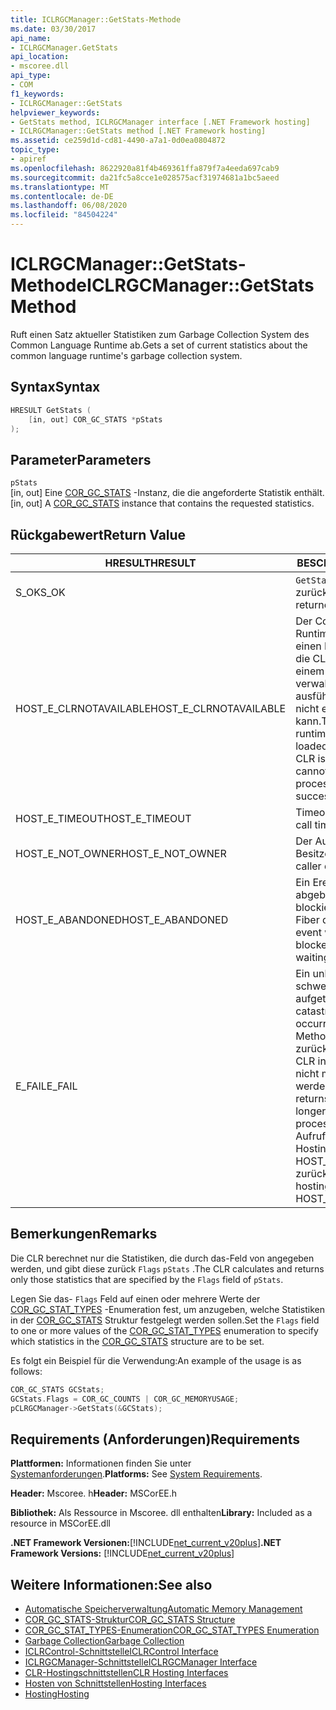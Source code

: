```yaml
---
title: ICLRGCManager::GetStats-Methode
ms.date: 03/30/2017
api_name:
- ICLRGCManager.GetStats
api_location:
- mscoree.dll
api_type:
- COM
f1_keywords:
- ICLRGCManager::GetStats
helpviewer_keywords:
- GetStats method, ICLRGCManager interface [.NET Framework hosting]
- ICLRGCManager::GetStats method [.NET Framework hosting]
ms.assetid: ce259d1d-cd81-4490-a7a1-0d0ea0804872
topic_type:
- apiref
ms.openlocfilehash: 8622920a81f4b469361ffa879f7a4eeda697cab9
ms.sourcegitcommit: da21fc5a8cce1e028575acf31974681a1bc5aeed
ms.translationtype: MT
ms.contentlocale: de-DE
ms.lasthandoff: 06/08/2020
ms.locfileid: "84504224"
---
```

# <a name="iclrgcmanagergetstats-method"></a><span data-ttu-id="b7e12-102">ICLRGCManager::GetStats-Methode</span><span class="sxs-lookup"><span data-stu-id="b7e12-102">ICLRGCManager::GetStats Method</span></span>
<span data-ttu-id="b7e12-103">Ruft einen Satz aktueller Statistiken zum Garbage Collection System des Common Language Runtime ab.</span><span class="sxs-lookup"><span data-stu-id="b7e12-103">Gets a set of current statistics about the common language runtime's garbage collection system.</span></span>  
  
## <a name="syntax"></a><span data-ttu-id="b7e12-104">Syntax</span><span class="sxs-lookup"><span data-stu-id="b7e12-104">Syntax</span></span>  
  
```cpp  
HRESULT GetStats (  
    [in, out] COR_GC_STATS *pStats  
);  
```  
  
## <a name="parameters"></a><span data-ttu-id="b7e12-105">Parameter</span><span class="sxs-lookup"><span data-stu-id="b7e12-105">Parameters</span></span>  
 `pStats`  
 <span data-ttu-id="b7e12-106">[in, out] Eine [COR_GC_STATS](cor-gc-stats-structure.md) -Instanz, die die angeforderte Statistik enthält.</span><span class="sxs-lookup"><span data-stu-id="b7e12-106">[in, out] A [COR_GC_STATS](cor-gc-stats-structure.md) instance that contains the requested statistics.</span></span>  
  
## <a name="return-value"></a><span data-ttu-id="b7e12-107">Rückgabewert</span><span class="sxs-lookup"><span data-stu-id="b7e12-107">Return Value</span></span>  
  
|<span data-ttu-id="b7e12-108">HRESULT</span><span class="sxs-lookup"><span data-stu-id="b7e12-108">HRESULT</span></span>|<span data-ttu-id="b7e12-109">BESCHREIBUNG</span><span class="sxs-lookup"><span data-stu-id="b7e12-109">Description</span></span>|  
|-------------|-----------------|  
|<span data-ttu-id="b7e12-110">S_OK</span><span class="sxs-lookup"><span data-stu-id="b7e12-110">S_OK</span></span>|<span data-ttu-id="b7e12-111">`GetStats`wurde erfolgreich zurückgegeben.</span><span class="sxs-lookup"><span data-stu-id="b7e12-111">`GetStats` returned successfully.</span></span>|  
|<span data-ttu-id="b7e12-112">HOST_E_CLRNOTAVAILABLE</span><span class="sxs-lookup"><span data-stu-id="b7e12-112">HOST_E_CLRNOTAVAILABLE</span></span>|<span data-ttu-id="b7e12-113">Der Common Language Runtime (CLR) wurde nicht in einen Prozess geladen, oder die CLR befindet sich in einem Zustand, in dem Sie verwalteten Code nicht ausführen oder den-Befehl nicht erfolgreich verarbeiten kann.</span><span class="sxs-lookup"><span data-stu-id="b7e12-113">The common language runtime (CLR) has not been loaded into a process, or the CLR is in a state in which it cannot run managed code or process the call successfully.</span></span>|  
|<span data-ttu-id="b7e12-114">HOST_E_TIMEOUT</span><span class="sxs-lookup"><span data-stu-id="b7e12-114">HOST_E_TIMEOUT</span></span>|<span data-ttu-id="b7e12-115">Timeout des Aufrufes.</span><span class="sxs-lookup"><span data-stu-id="b7e12-115">The call timed out.</span></span>|  
|<span data-ttu-id="b7e12-116">HOST_E_NOT_OWNER</span><span class="sxs-lookup"><span data-stu-id="b7e12-116">HOST_E_NOT_OWNER</span></span>|<span data-ttu-id="b7e12-117">Der Aufrufer ist nicht Besitzer der Sperre.</span><span class="sxs-lookup"><span data-stu-id="b7e12-117">The caller does not own the lock.</span></span>|  
|<span data-ttu-id="b7e12-118">HOST_E_ABANDONED</span><span class="sxs-lookup"><span data-stu-id="b7e12-118">HOST_E_ABANDONED</span></span>|<span data-ttu-id="b7e12-119">Ein Ereignis wurde abgebrochen, während ein blockierter Thread oder eine Fiber darauf wartete.</span><span class="sxs-lookup"><span data-stu-id="b7e12-119">An event was canceled while a blocked thread or fiber was waiting on it.</span></span>|  
|<span data-ttu-id="b7e12-120">E_FAIL</span><span class="sxs-lookup"><span data-stu-id="b7e12-120">E_FAIL</span></span>|<span data-ttu-id="b7e12-121">Ein unbekannter schwerwiegender Fehler ist aufgetreten.</span><span class="sxs-lookup"><span data-stu-id="b7e12-121">An unknown catastrophic failure occurred.</span></span> <span data-ttu-id="b7e12-122">Nachdem eine Methode E_FAIL zurückgegeben hat, kann die CLR innerhalb des Prozesses nicht mehr verwendet werden.</span><span class="sxs-lookup"><span data-stu-id="b7e12-122">After a method returns E_FAIL, the CLR is no longer usable within the process.</span></span> <span data-ttu-id="b7e12-123">Nachfolgende Aufrufe von Hostingmethoden geben HOST_E_CLRNOTAVAILABLE zurück.</span><span class="sxs-lookup"><span data-stu-id="b7e12-123">Subsequent calls to hosting methods return HOST_E_CLRNOTAVAILABLE.</span></span>|  
  
## <a name="remarks"></a><span data-ttu-id="b7e12-124">Bemerkungen</span><span class="sxs-lookup"><span data-stu-id="b7e12-124">Remarks</span></span>  
 <span data-ttu-id="b7e12-125">Die CLR berechnet nur die Statistiken, die durch das-Feld von angegeben werden, und gibt diese zurück `Flags` `pStats` .</span><span class="sxs-lookup"><span data-stu-id="b7e12-125">The CLR calculates and returns only those statistics that are specified by the `Flags` field of `pStats`.</span></span>  
  
 <span data-ttu-id="b7e12-126">Legen Sie das- `Flags` Feld auf einen oder mehrere Werte der [COR_GC_STAT_TYPES](cor-gc-stat-types-enumeration.md) -Enumeration fest, um anzugeben, welche Statistiken in der [COR_GC_STATS](cor-gc-stats-structure.md) Struktur festgelegt werden sollen.</span><span class="sxs-lookup"><span data-stu-id="b7e12-126">Set the `Flags` field to one or more values of the [COR_GC_STAT_TYPES](cor-gc-stat-types-enumeration.md) enumeration to specify which statistics in the [COR_GC_STATS](cor-gc-stats-structure.md) structure are to be set.</span></span>  
  
 <span data-ttu-id="b7e12-127">Es folgt ein Beispiel für die Verwendung:</span><span class="sxs-lookup"><span data-stu-id="b7e12-127">An example of the usage is as follows:</span></span>  
  
```cpp  
COR_GC_STATS GCStats;  
GCStats.Flags = COR_GC_COUNTS | COR_GC_MEMORYUSAGE;  
pCLRGCManager->GetStats(&GCStats);  
```  
  
## <a name="requirements"></a><span data-ttu-id="b7e12-128">Requirements (Anforderungen)</span><span class="sxs-lookup"><span data-stu-id="b7e12-128">Requirements</span></span>  
 <span data-ttu-id="b7e12-129">**Plattformen:** Informationen finden Sie unter [Systemanforderungen](../../get-started/system-requirements.md).</span><span class="sxs-lookup"><span data-stu-id="b7e12-129">**Platforms:** See [System Requirements](../../get-started/system-requirements.md).</span></span>  
  
 <span data-ttu-id="b7e12-130">**Header:** Mscoree. h</span><span class="sxs-lookup"><span data-stu-id="b7e12-130">**Header:** MSCorEE.h</span></span>  
  
 <span data-ttu-id="b7e12-131">**Bibliothek:** Als Ressource in Mscoree. dll enthalten</span><span class="sxs-lookup"><span data-stu-id="b7e12-131">**Library:** Included as a resource in MSCorEE.dll</span></span>  
  
 <span data-ttu-id="b7e12-132">**.NET Framework Versionen:**[!INCLUDE[net_current_v20plus](../../../../includes/net-current-v20plus-md.md)]</span><span class="sxs-lookup"><span data-stu-id="b7e12-132">**.NET Framework Versions:** [!INCLUDE[net_current_v20plus](../../../../includes/net-current-v20plus-md.md)]</span></span>  
  
## <a name="see-also"></a><span data-ttu-id="b7e12-133">Weitere Informationen:</span><span class="sxs-lookup"><span data-stu-id="b7e12-133">See also</span></span>

- [<span data-ttu-id="b7e12-134">Automatische Speicherverwaltung</span><span class="sxs-lookup"><span data-stu-id="b7e12-134">Automatic Memory Management</span></span>](../../../standard/automatic-memory-management.md)
- [<span data-ttu-id="b7e12-135">COR_GC_STATS-Struktur</span><span class="sxs-lookup"><span data-stu-id="b7e12-135">COR_GC_STATS Structure</span></span>](cor-gc-stats-structure.md)
- [<span data-ttu-id="b7e12-136">COR_GC_STAT_TYPES-Enumeration</span><span class="sxs-lookup"><span data-stu-id="b7e12-136">COR_GC_STAT_TYPES Enumeration</span></span>](cor-gc-stat-types-enumeration.md)
- [<span data-ttu-id="b7e12-137">Garbage Collection</span><span class="sxs-lookup"><span data-stu-id="b7e12-137">Garbage Collection</span></span>](../../../standard/garbage-collection/index.md)
- [<span data-ttu-id="b7e12-138">ICLRControl-Schnittstelle</span><span class="sxs-lookup"><span data-stu-id="b7e12-138">ICLRControl Interface</span></span>](iclrcontrol-interface.md)
- [<span data-ttu-id="b7e12-139">ICLRGCManager-Schnittstelle</span><span class="sxs-lookup"><span data-stu-id="b7e12-139">ICLRGCManager Interface</span></span>](iclrgcmanager-interface.md)
- [<span data-ttu-id="b7e12-140">CLR-Hostingschnittstellen</span><span class="sxs-lookup"><span data-stu-id="b7e12-140">CLR Hosting Interfaces</span></span>](clr-hosting-interfaces.md)
- [<span data-ttu-id="b7e12-141">Hosten von Schnittstellen</span><span class="sxs-lookup"><span data-stu-id="b7e12-141">Hosting Interfaces</span></span>](hosting-interfaces.md)
- [<span data-ttu-id="b7e12-142">Hosting</span><span class="sxs-lookup"><span data-stu-id="b7e12-142">Hosting</span></span>](index.md)
